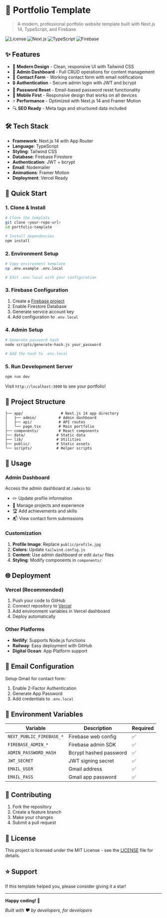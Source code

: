 # 🚀 Portfolio Template

> A modern, professional portfolio website template built with Next.js 14, TypeScript, and Firebase.

![License](https://img.shields.io/badge/license-MIT-blue.svg)
![Next.js](https://img.shields.io/badge/Next.js-14.0-black)
![TypeScript](https://img.shields.io/badge/TypeScript-5.3-blue)
![Firebase](https://img.shields.io/badge/Firebase-10.7-orange)

## ✨ Features

- 🎨 **Modern Design** - Clean, responsive UI with Tailwind CSS
- 🔐 **Admin Dashboard** - Full CRUD operations for content management  
- 📧 **Contact Form** - Working contact form with email notifications
- 🔒 **Authentication** - Secure admin login with JWT and bcrypt
- 🔄 **Password Reset** - Email-based password reset functionality
- 📱 **Mobile First** - Responsive design that works on all devices
- ⚡ **Performance** - Optimized with Next.js 14 and Framer Motion
- 🔍 **SEO Ready** - Meta tags and structured data included

## 🛠️ Tech Stack

- **Framework**: Next.js 14 with App Router
- **Language**: TypeScript
- **Styling**: Tailwind CSS
- **Database**: Firebase Firestore
- **Authentication**: JWT + bcrypt
- **Email**: Nodemailer
- **Animations**: Framer Motion
- **Deployment**: Vercel Ready

## 🚀 Quick Start

### 1. Clone & Install

```bash
# Clone the template
git clone <your-repo-url>
cd portfolio-template

# Install dependencies
npm install
```

### 2. Environment Setup

```bash
# Copy environment template
cp .env.example .env.local

# Edit .env.local with your configuration
```

### 3. Firebase Configuration

1. Create a [Firebase project](https://console.firebase.google.com)
2. Enable Firestore Database
3. Generate service account key
4. Add configuration to `.env.local`

### 4. Admin Setup

```bash
# Generate password hash
node scripts/generate-hash.js your_password

# Add the hash to .env.local
```

### 5. Run Development Server

```bash
npm run dev
```

Visit `http://localhost:3000` to see your portfolio!

## 📁 Project Structure

```
├── app/                 # Next.js 14 app directory
│   ├── admin/          # Admin dashboard
│   ├── api/            # API routes  
│   └── page.tsx        # Main portfolio
├── components/         # React components
├── data/              # Static data
├── lib/               # Utilities
├── public/            # Static assets
└── scripts/           # Helper scripts
```

## 🎯 Usage

### Admin Dashboard

Access the admin dashboard at `/admin` to:

- ✏️ Update profile information
- 📝 Manage projects and experience
- 🏆 Add achievements and skills
- 📬 View contact form submissions

### Customization

1. **Profile Image**: Replace `public/profile.jpg`
2. **Colors**: Update `tailwind.config.js`  
3. **Content**: Use admin dashboard or edit `data/` files
4. **Styling**: Modify components in `components/`

## 🌐 Deployment

### Vercel (Recommended)

1. Push your code to GitHub
2. Connect repository to [Vercel](https://vercel.com)
3. Add environment variables in Vercel dashboard
4. Deploy automatically

### Other Platforms

- **Netlify**: Supports Node.js functions
- **Railway**: Easy deployment with GitHub
- **Digital Ocean**: App Platform support

## 📧 Email Configuration

Setup Gmail for contact form:

1. Enable 2-Factor Authentication
2. Generate App Password
3. Add credentials to `.env.local`

## 🔧 Environment Variables

| Variable | Description | Required |
|----------|-------------|----------|
| `NEXT_PUBLIC_FIREBASE_*` | Firebase web config | ✅ |
| `FIREBASE_ADMIN_*` | Firebase admin SDK | ✅ |
| `ADMIN_PASSWORD_HASH` | Bcrypt hashed password | ✅ |
| `JWT_SECRET` | JWT signing secret | ✅ |
| `EMAIL_USER` | Gmail address | ✅ |
| `EMAIL_PASS` | Gmail app password | ✅ |

## 🤝 Contributing

1. Fork the repository
2. Create a feature branch
3. Make your changes
4. Submit a pull request

## 📄 License

This project is licensed under the MIT License - see the [LICENSE](LICENSE) file for details.

## ⭐ Support

If this template helped you, please consider giving it a star!

---

**Happy coding! 🎉**

*Built with ❤️ by developers, for developers*
